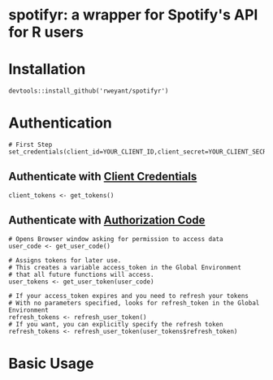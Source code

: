 # spotifyr: a wrapper for Spotify's API for R users

# Installation
```{r}
devtools::install_github('rweyant/spotifyr')
```

# Authentication

```{r}
# First Step
set_credentials(client_id=YOUR_CLIENT_ID,client_secret=YOUR_CLIENT_SECRET)
```

## Authenticate with [Client Credentials](https://developer.spotify.com/web-api/authorization-guide/#client_credentials_flow)

```{r}
client_tokens <- get_tokens()
```

## Authenticate with [Authorization Code](https://developer.spotify.com/web-api/authorization-guide/#authorization_code_flow)

```{r}
# Opens Browser window asking for permission to access data
user_code <- get_user_code()

# Assigns tokens for later use.
# This creates a variable access_token in the Global Environment 
# that all future functions will access.
user_tokens <- get_user_token(user_code)

# If your access_token expires and you need to refresh your tokens 
# With no parameters specified, looks for refresh_token in the Global Environment
refresh_tokens <- refresh_user_token()
# If you want, you can explicitly specify the refresh token
refresh_tokens <- refresh_user_token(user_tokens$refresh_token)
```

# Basic Usage

